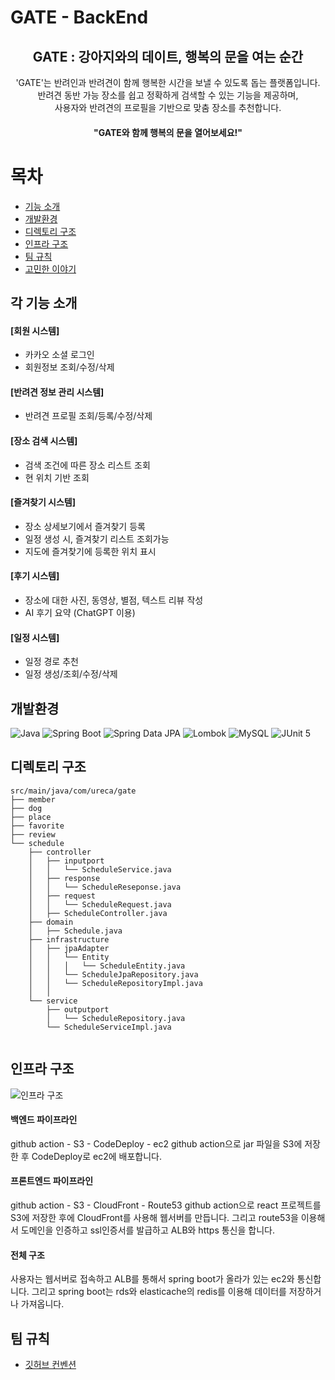 # GATE - BackEnd
<div align="center">
<h2>GATE : 강아지와의 데이트, 행복의 문을 여는 순간</h2>

'GATE'는 반려인과 반려견이 함께 행복한 시간을 보낼 수 있도록 돕는 플랫폼입니다.<br>
반려견 동반 가능 장소를 쉽고 정확하게 검색할 수 있는 기능을 제공하며,<br>
사용자와 반려견의 프로필을 기반으로 맞춤 장소를 추천합니다. 

#### "GATE와 함께 행복의 문을 열어보세요!"
</div>


# 목차
- [기능 소개](#각-기능-소개)
- [개발환경](#개발환경)
- [디렉토리 구조](#디렉토리-구조)
- [인프라 구조](#인프라-구조)
- [팀 규칙](#팀-규칙)
- [고민한 이야기](#고민한-이야기)

## 각 기능 소개 
#### [회원 시스템]
- 카카오 소셜 로그인
- 회원정보 조회/수정/삭제

#### [반려견 정보 관리 시스템]
- 반려견 프로필 조회/등록/수정/삭제

#### [장소 검색 시스템]
- 검색 조건에 따른 장소 리스트 조회
- 현 위치 기반 조회

#### [즐겨찾기 시스템]
- 장소 상세보기에서 즐겨찾기 등록
- 일정 생성 시, 즐겨찾기 리스트 조회가능
- 지도에 즐겨찾기에 등록한 위치 표시

#### [후기 시스템]
- 장소에 대한 사진, 동영상, 별점, 텍스트 리뷰 작성
- AI 후기 요약 (ChatGPT 이용)

#### [일정 시스템]
- 일정 경로 추천
- 일정 생성/조회/수정/삭제

## 개발환경
![Java](https://img.shields.io/badge/Java-007396?style=for-the-badge&logo=OpenJDK&logoColor=white) 
![Spring Boot](https://img.shields.io/badge/Spring%20Boot-6DB33F?style=for-the-badge&logo=Spring&logoColor=white) 
![Spring Data JPA](https://img.shields.io/badge/Spring%20Data%20JPA-6DB33F?style=for-the-badge&logo=Spring&logoColor=white) 
![Lombok](https://img.shields.io/badge/Lombok-green?style=for-the-badge&logo=Awesomelists&logoColor=white) 
![MySQL](https://img.shields.io/badge/MySQL-4479A1?style=for-the-badge&logo=MySQL&logoColor=white) 
![JUnit 5](https://img.shields.io/badge/JUnit%205-25A162?style=for-the-badge&logo=JUnit5&logoColor=white)

## 디렉토리 구조
```
src/main/java/com/ureca/gate
├── member
├── dog
├── place
├── favorite
├── review
└── schedule
    ├── controller
    │   ├── inputport
    │   │   └── ScheduleService.java
    │   ├── response
    │   │   └── ScheduleReseponse.java
    │   ├── request
    │   │   └── ScheduleRequest.java
    │   ├── ScheduleController.java
    ├── domain
    │   ├── Schedule.java
    ├── infrastructure
    │   ├── jpaAdapter
    │   │   └── Entity
    │   │   │   └── ScheduleEntity.java
    │   │   └── ScheduleJpaRepository.java
    │   │   └── ScheduleRepositoryImpl.java
    │   │
    └── service
        ├── outputport
        │   └── ScheduleRepository.java
        └── ScheduleServiceImpl.java
 
```

## 인프라 구조
![인프라 구조](https://github.com/user-attachments/assets/de9e851a-ddc3-4faa-af26-7a63fd33848e)

#### 백엔드 파이프라인
github action - S3 - CodeDeploy - ec2
github action으로 jar 파일을 S3에 저장한 후 CodeDeploy로 ec2에 배포합니다.

#### 프론트엔드 파이프라인
github action - S3 - CloudFront - Route53
github action으로 react 프로젝트를 S3에 저장한 후에 CloudFront를 사용해 웹서버를 만듭니다. 그리고 route53을 이용해서 도메인을 인증하고 ssl인증서를 발급하고 ALB와 https 통신을 합니다.

#### 전체 구조
사용자는 웹서버로 접속하고 ALB를 통해서 spring boot가 올라가 있는 ec2와 통신합니다. 그리고 spring boot는 rds와 elasticache의 redis를 이용해 데이터를 저장하거나 가져옵니다.

## 팀 규칙
- [깃허브 컨벤션](https://grand-distance-643.notion.site/Github-13fb3dd3958f80419252c23f66430deb?pvs=4)
